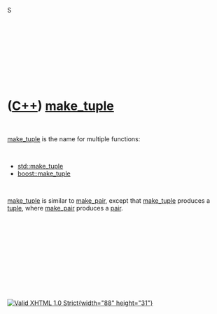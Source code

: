 S





 

 

 

 

 

([C++](Cpp.htm)) [make\_tuple](CppMake_tuple.htm)
=================================================

 

[make\_tuple](CppMake_tuple.htm) is the name for multiple functions:

 

-   [std::make\_tuple](CppStdMake_tuple.htm)
-   [boost::make\_tuple](CppBoostMake_tuple.htm)

 

[make\_tuple](CppMake_tuple.htm) is similar to
[make\_pair](CppMake_pair.htm), except that
[make\_tuple](CppMake_tuple.htm) produces a [tuple](CppTuple.htm), where
[make\_pair](CppMake_pair.htm) produces a [pair](CppPair.htm).

 

 

 

 

 





 

[![Valid XHTML 1.0 Strict](valid-xhtml10.png){width="88"
height="31"}](http://validator.w3.org/check?uri=referer)
